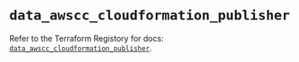 # `data_awscc_cloudformation_publisher`

Refer to the Terraform Registory for docs: [`data_awscc_cloudformation_publisher`](https://registry.terraform.io/providers/hashicorp/awscc/0.70.0/docs/data-sources/cloudformation_publisher).
